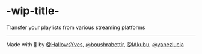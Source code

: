 # -wip-title-
Transfer your playlists from various streaming platforms


---
Made with 💙 by [@HallowsYves](https://github.com/HallowsYves), [@boushrabettir](https://github.com/boushrabettir), [@IAkubu](https://github.com/IAkubu), [@yanezlucia](https://github.com/yanezlucia)

